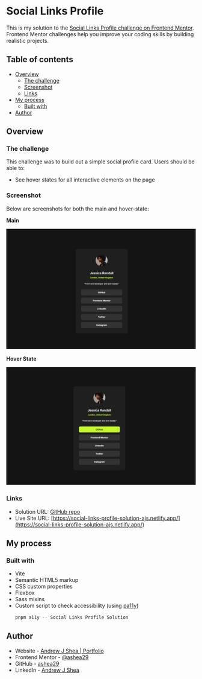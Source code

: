 # Social Links Profile

This is my solution to the [Social Links Profile challenge on Frontend Mentor](https://www.frontendmentor.io/challenges/social-links-profile-UG32l9m6dQ). Frontend Mentor challenges help you improve your coding skills by building realistic projects.

## Table of contents

- [Overview](#overview)
  - [The challenge](#the-challenge)
  - [Screenshot](#screenshot)
  - [Links](#links)
- [My process](#my-process)
  - [Built with](#built-with)
- [Author](#author)

## Overview

### The challenge

This challenge was to build out a simple social profile card. Users should be able to:

- See hover states for all interactive elements on the page

### Screenshot
Below are screenshots for both the main and hover-state:

**Main**

![Main screenshot](/main-screenshot.png)

**Hover State**

![Hover state screenshot](/hover-state-screenshot.png)

### Links

- Solution URL: [GitHub repo](https://github.com/ashea29/social-links-profile-solution)
- Live Site URL: [https://social-links-profile-solution-ajs.netlify.app/](https://social-links-profile-solution-ajs.netlify.app/)

## My process

### Built with

- Vite
- Semantic HTML5 markup
- CSS custom properties
- Flexbox
- Sass mixins
- Custom script to check accessibility (using [pa11y](https://github.com/pa11y/pa11y))
  ```bash
  pnpm a11y -- Social Links Profile Solution
  ```

## Author

- Website - [Andrew J Shea | Portfolio](andrewjshea.com)
- Frontend Mentor - [@ashea29](https://www.frontendmentor.io/profile/ashea29)
- GitHub - [ashea29](https://github.com/ashea29)
- LinkedIn - [Andrew J Shea](https://www.linkedin.com/in/andrew-j-shea/)
